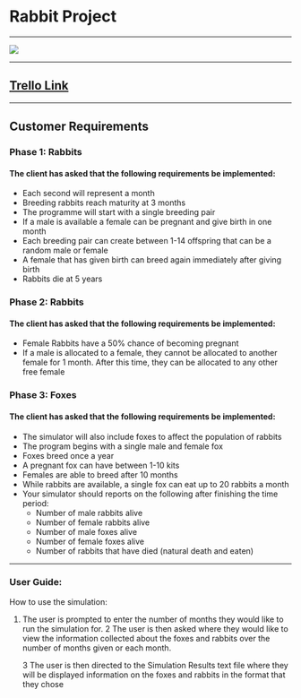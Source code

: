 # Rabbit Project

----

![](https://media.giphy.com/media/YQCp9d6HrlnoI/giphy.gif)

----

## [Trello Link](https://trello.com/b/DXMhTeja/team-awesome)

----

## Customer Requirements

### Phase 1: Rabbits  
#### The client has asked that the following requirements be implemented:
- Each second will represent a month  
- Breeding rabbits reach maturity at 3 months  
- The programme will start with a single breeding pair  
- If a male is available a female can be pregnant and give birth in one month  
- Each breeding pair can create between 1-14 offspring that can be a random male or female  
- A female that has given birth can breed again immediately after giving birth  
- Rabbits die at 5 years

### Phase 2: Rabbits
#### The client has asked that the following requirements be implemented:  
- Female Rabbits have a 50% chance of becoming pregnant  
- If a male is allocated to a female, they cannot be allocated to another female for 1 month. After this time, they can be allocated to any other free female


### Phase 3: Foxes
#### The client has asked that the following requirements be implemented:  
- The simulator will also include foxes to affect the population of rabbits  
- The program begins with a single male and female fox  
- Foxes breed once a year  
- A pregnant fox can have between 1-10 kits  
- Females are able to breed after 10 months  
- While rabbits are available, a single fox can eat up to 20 rabbits a month  
- Your simulator should reports on the following after finishing the time period:      
    - Number of male rabbits alive      
    - Number of female rabbits alive      
    - Number of male foxes alive      
    - Number of female foxes alive      
    - Number of rabbits that have died (natural death and eaten)
    
----

### User Guide:

How to use the simulation:
	
 1. The user is prompted to enter the number of months they would like to run the simulation for.
 2 The user is then asked where they would like to view the information collected about the foxes and rabbits over the number of months given or each month.

	  3 The user is then directed to the Simulation Results text file where they will be displayed information on the foxes and rabbits in the format that they chose
